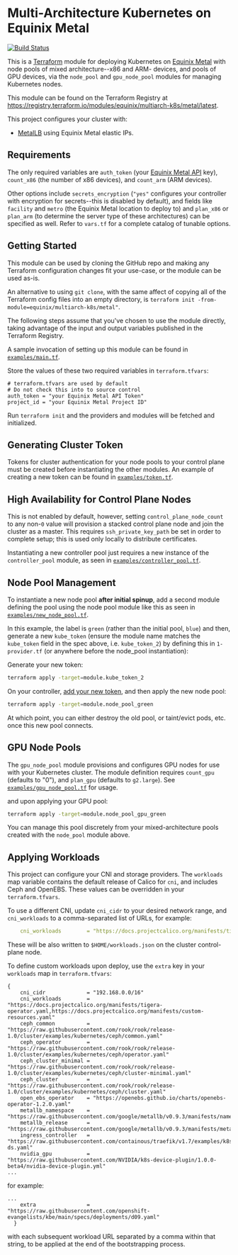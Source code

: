 # Multi-Architecture Kubernetes on Equinix Metal

[![Build Status](https://github.com/equinix/terraform-metal-multiarch-k8s/actions/workflows/integration.yml/badge.svg)](https://github.com/equinix/terraform-metal-multiarch-k8s/actions/workflows/integration.yml)

This is a [Terraform](https://registry.terraform.io/providers/equinix/metal/latest/docs) module for deploying Kubernetes on [Equinix Metal](https://metal.equinix.com) with node pools of mixed architecture--x86 and ARM- devices, and pools of GPU devices, via the `node_pool` and `gpu_node_pool` modules for managing Kubernetes nodes.  

This module can be found on the Terraform Registry at <https://registry.terraform.io/modules/equinix/multiarch-k8s/metal/latest>.

This project configures your cluster with:

- [MetalLB](https://metallb.universe.tf/) using Equinix Metal elastic IPs.

## Requirements

The only required variables are `auth_token` (your [Equinix Metal API](https://metal.equinix.com/developers/api/) key), `count_x86` (the number of x86 devices), and `count_arm` (ARM devices).

Other options include `secrets_encryption` (`"yes"` configures your controller with encryption for secrets--this is disabled by default), and fields like `facility` and `metro` (the Equinix Metal location to deploy to) and `plan_x86` or `plan_arm` (to determine the server type of these architectures) can be specified as well. Refer to `vars.tf` for a complete catalog of tunable options.

## Getting Started

This module can be used by cloning the GitHub repo and making any Terraform configuration changes fit your use-case, or the module can be used as-is.

An alternative to using `git clone`, with the same affect of copying all of the Terraform config files into an empty directory, is `terraform init -from-module=equinix/multiarch-k8s/metal"`.

The following steps assume that you've chosen to use the module directly, taking advantage of the input and output variables published in the Terraform Registry.

A sample invocation of setting up this module can be found in [`examples/main.tf`](examples/main.tf).

Store the values of these two required variables in `terraform.tfvars`:

```hcl
# terraform.tfvars are used by default
# Do not check this into to source control
auth_token = "your Equinix Metal API Token"
project_id = "your Equinix Metal Project ID"
```

Run `terraform init` and the providers and modules will be fetched and initialized.

## Generating Cluster Token

Tokens for cluster authentication for your node pools to your control plane must be created before instantiating the other modules. An example of creating a new token can be found in [`examples/token.tf`](examples/token.tf).

## High Availability for Control Plane Nodes

This is not enabled by default, however, setting `control_plane_node_count` to any non-`0` value will provision a stacked control plane node and join the cluster as a master. This requires `ssh_private_key_path` be set in order to complete setup; this is used only locally to distribute certificates.

Instantiating a new controller pool just requires a new instance of the `controller_pool` module, as seen in [`examples/controller_pool.tf`](examples/controller_pool.tf).

## Node Pool Management

To instantiate a new node pool **after initial spinup**, add a second module defining the pool using the node pool module like this as seen in [`examples/new_node_pool.tf`](examples/new_node_pool.tf).

In this example, the label is `green` (rather than the initial pool, `blue`) and then, generate a new `kube_token` (ensure the module name matches the `kube_token` field in the spec above, i.e. `kube_token_2`) by defining this in `1-provider.tf` (or anywhere before the node_pool instantiation):

Generate your new token:

```sh
terraform apply -target=module.kube_token_2
```

On your controller, [add your new token](https://kubernetes.io/docs/reference/setup-tools/kubeadm/kubeadm-token/#cmd-token-create), and then apply the new node pool:

```sh
terraform apply -target=module.node_pool_green
```

At which point, you can either destroy the old pool, or taint/evict pods, etc. once this new pool connects.

## GPU Node Pools

The `gpu_node_pool` module provisions and configures GPU nodes for use with your Kubernetes cluster. The module definition requires `count_gpu` (defaults to "0"), and `plan_gpu` (defaults to `g2.large`). See [`examples/gpu_node_pool.tf`](examples/gpu_node_pool.tf) for usage.

and upon applying your GPU pool:

```bash
terraform apply -target=module.node_pool_gpu_green
```

You can manage this pool discretely from your mixed-architecture pools created with the `node_pool` module above.

## Applying Workloads

This project can configure your CNI and storage providers. The `workloads` map variable contains the default release of Calico for `cni`, and includes Ceph and OpenEBS. These values can be overridden in your `terraform.tfvars`. 

To use a different CNI, update `cni_cidr` to your desired network range, and `cni_workloads` to a comma-separated list of URLs, for example:

```yaml
    cni_workloads        = "https://docs.projectcalico.org/manifests/tigera-operator.yaml,https://docs.projectcalico.org/manifests/custom-resources.yaml"
```

These will be also written to `$HOME/workloads.json` on the cluster control-plane node. 

To define custom workloads upon deploy, use the `extra` key in your `workloads` map in `terraform.tfvars`:

```hcl
{
    cni_cidr             = "192.168.0.0/16"
    cni_workloads        = "https://docs.projectcalico.org/manifests/tigera-operator.yaml,https://docs.projectcalico.org/manifests/custom-resources.yaml"
    ceph_common          = "https://raw.githubusercontent.com/rook/rook/release-1.0/cluster/examples/kubernetes/ceph/common.yaml"
    ceph_operator        = "https://raw.githubusercontent.com/rook/rook/release-1.0/cluster/examples/kubernetes/ceph/operator.yaml"
    ceph_cluster_minimal = "https://raw.githubusercontent.com/rook/rook/release-1.0/cluster/examples/kubernetes/ceph/cluster-minimal.yaml"
    ceph_cluster         = "https://raw.githubusercontent.com/rook/rook/release-1.0/cluster/examples/kubernetes/ceph/cluster.yaml"
    open_ebs_operator    = "https://openebs.github.io/charts/openebs-operator-1.2.0.yaml"
    metallb_namespace    = "https://raw.githubusercontent.com/google/metallb/v0.9.3/manifests/namespace.yaml"
    metallb_release      = "https://raw.githubusercontent.com/google/metallb/v0.9.3/manifests/metallb.yaml"
    ingress_controller   = "https://raw.githubusercontent.com/containous/traefik/v1.7/examples/k8s/traefik-ds.yaml"
    nvidia_gpu           = "https://raw.githubusercontent.com/NVIDIA/k8s-device-plugin/1.0.0-beta4/nvidia-device-plugin.yml"
...
```

for example:

```hcl
...
    extra                = "https://raw.githubusercontent.com/openshift-evangelists/kbe/main/specs/deployments/d09.yaml"
  }
```

  with each subsequent workload URL separated by a comma within that string, to be applied at the end of the bootstrapping process.

